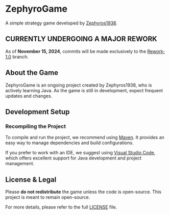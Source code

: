 # ZephyroGame

A simple strategy game developed by [Zephyros1938](https://github.com/Zephyros1938).

## **CURRENTLY UNDERGOING A MAJOR REWORK**

As of **November 15, 2024**, commits will be made exclusively to the [Rework-1.0](https://github.com/Zephyros1938/ZephyroGame/tree/Rework-1.0) branch.

## About the Game

ZephyroGame is an ongoing project created by Zephyros1938, who is actively learning Java. As the game is still in development, expect frequent updates and changes.

## Development Setup

### Recompiling the Project

To compile and run the project, we recommend using [Maven](https://maven.apache.org/). It provides an easy way to manage dependencies and build configurations.

If you prefer to work with an IDE, we suggest using [Visual Studio Code](https://code.visualstudio.com/), which offers excellent support for Java development and project management.

## License & Legal

Please **do not redistribute** the game unless the code is open-source. This project is meant to remain open-source.

For more details, please refer to the full [LICENSE](LICENSE) file.
